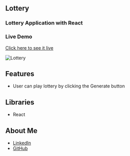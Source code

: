 
## Lottery
### Lottery Application with React

### Live Demo
[Click here to see it live](https://MBeklevic.github.io/lottery_project/)


![Lottery](https://user-images.githubusercontent.com/113860249/212472926-76633618-fb52-41cd-8dff-533fa0a6ecdb.PNG)


## Features
- User can play lottery by clicking the Generate button

## Libraries
- React


## About Me
- [LinkedIn](https://linkedin.com/in/mustafabekleviç/)
- [GitHub](https://github.com/MBeklevic)


